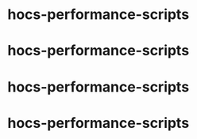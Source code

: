 # hocs-performance-scripts
# hocs-performance-scripts
# hocs-performance-scripts
# hocs-performance-scripts
